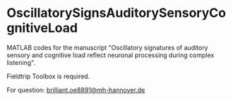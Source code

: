 # OscillatorySignsAuditorySensoryCognitiveLoad
MATLAB codes for the manuscript "Oscillatory signatures of auditory sensory and cognitive load reflect neuronal processing during complex listening".

Fieldtrip Toolbox is required.

For question: brilliant.oe8891@mh-hannover.de
